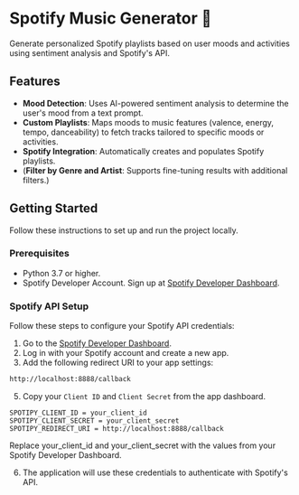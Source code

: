# Spotify Music Generator 🎵
Generate personalized Spotify playlists based on user moods and activities using sentiment analysis and Spotify's API.

## Features
- **Mood Detection**: Uses AI-powered sentiment analysis to determine the user's mood from a text prompt.
- **Custom Playlists**: Maps moods to music features (valence, energy, tempo, danceability) to fetch tracks tailored to specific moods or activities.
- **Spotify Integration**: Automatically creates and populates Spotify playlists.
- (**Filter by Genre and Artist**: Supports fine-tuning results with additional filters.)

## Getting Started
Follow these instructions to set up and run the project locally.

### Prerequisites
- Python 3.7 or higher.
- Spotify Developer Account. Sign up at [Spotify Developer Dashboard](https://developer.spotify.com/dashboard/).

### Spotify API Setup
Follow these steps to configure your Spotify API credentials:

1. Go to the [Spotify Developer Dashboard](https://developer.spotify.com/dashboard/).
2. Log in with your Spotify account and create a new app.
3. Add the following redirect URI to your app settings:
```bash
http://localhost:8888/callback
```

5. Copy your `Client ID` and `Client Secret` from the app dashboard.
```plaintext
SPOTIPY_CLIENT_ID = your_client_id
SPOTIPY_CLIENT_SECRET = your_client_secret
SPOTIPY_REDIRECT_URI = http://localhost:8888/callback
```

Replace your_client_id and your_client_secret with the values from your Spotify Developer Dashboard.

6. The application will use these credentials to authenticate with Spotify's API.
